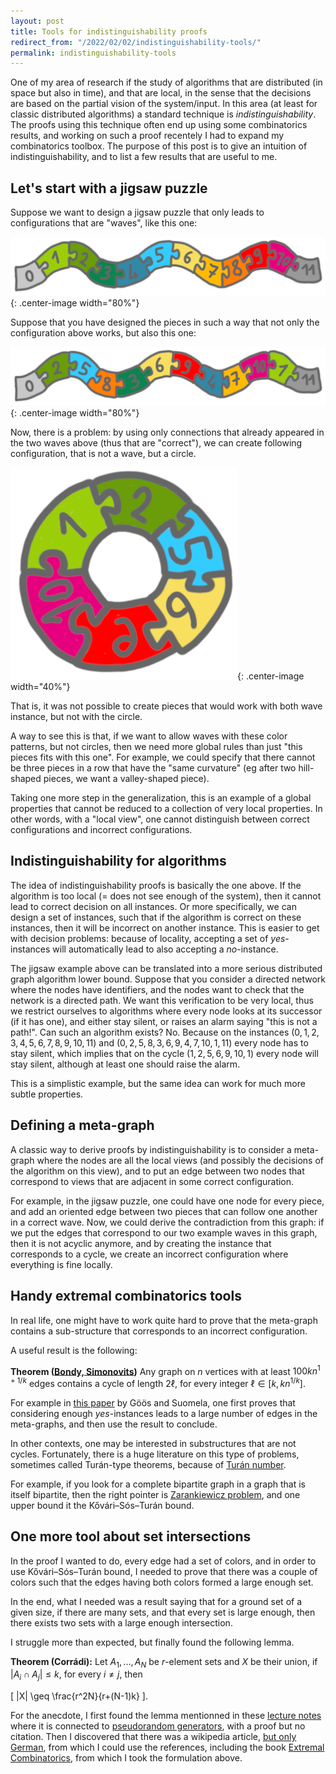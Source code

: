 ```yaml
---
layout: post
title: Tools for indistinguishability proofs
redirect_from: "/2022/02/02/indistinguishability-tools/"
permalink: indistinguishability-tools
---
```


One of my area of research if the study of algorithms that are 
distributed (in space but also in time), and that are local, in the sense
that the decisions are based on the partial vision of the system/input. 
In this area (at least for classic distributed algorithms) a standard
technique is *indistinguishability*. 
The proofs using this technique often end up using some combinatorics 
results, and working on such a proof recentely I had to expand my 
combinatorics toolbox.
The purpose of this post is to give an intuition of
indistinguishability, and to list a few results that are 
useful to me.

## Let's start with a jigsaw puzzle

Suppose we want to design a jigsaw puzzle that only leads to 
configurations that are "waves", like this one:

![](../assets/puzzle-serpentin-1.png){: .center-image width="80%"}

Suppose that you have designed the pieces in such a way that not 
only the configuration above works, but also this one:

![](../assets/puzzle-serpentin-2.png){: .center-image width="80%"}

Now, there is a problem: by using only connections that already appeared 
in the two waves above (thus that are "correct"), we can create following
configuration, that is not a wave, but a circle.

![](../assets/puzzle-cycle.png){: .center-image width="40%"}

That is, it was not possible to create pieces that would work
with both wave instance, but not with the circle. 

A way to see this is that, if we want to allow waves with these color 
patterns, but not circles, then we need more global rules than just "this 
pieces fits with this one". 
For example, we could specify that there cannot be three pieces
in a row that have the "same curvature" (eg after two hill-shaped pieces, 
we want a valley-shaped piece).

Taking one more step in the generalization, this is an example of a 
global properties that cannot be reduced to a collection of 
very local properties. 
In other words, with a "local view", one cannot distinguish between correct 
configurations and incorrect configurations.

## Indistinguishability for algorithms

The idea of indistinguishability proofs is basically the one above. 
If the algorithm is too local (= does not see enough of the system), then 
it cannot lead to correct decision on all instances. 
Or more specifically, we can design a set of instances, such that if the 
algorithm is correct on these instances, then it will be incorrect on 
another instance. 
This is easier to get with decision problems: because of locality, 
accepting a set of *yes*-instances will automatically lead to also 
accepting a *no*-instance. 

The jigsaw example above can be translated into a more serious 
distributed graph algorithm lower bound. Suppose that you consider 
a directed network where the nodes have identifiers, and the nodes want to check 
that the network is a directed path. We want this verification to be 
very local, thus we restrict ourselves to algorithms where every node 
looks at its successor (if it has one), and either stay silent, or 
raises an alarm saying "this is not a path!". Can such an algorithm 
exists? No. 
Because on the instances $(0,1,2,3,4,5,6,7,8,9,10,11)$ and 
$(0,2,5,8,3,6,9,4,7,10,1,11)$ every node has to stay silent, 
which implies that on the cycle $(1,2,5,6,9,10,1)$ every node will stay 
silent, although at least one should raise the alarm. 

This is a simplistic example, but the same idea can work for much more 
subtle properties.

## Defining a meta-graph

A classic way to derive proofs by indistinguishability is to consider 
a meta-graph where the nodes are all the local views (and possibly the 
decisions of the algorithm on this view), and to put an edge between 
two nodes that correspond to views that are adjacent in some correct 
configuration. 

For example, in the jigsaw puzzle, one could have one node for every 
piece, and add an oriented edge between two pieces that can follow one 
another in a correct wave. 
Now, we could derive the contradiction from this graph: if we put the 
edges that correspond to our two example waves in this graph, then it
is not acyclic anymore, and by creating the instance that corresponds to 
a cycle, we create an incorrect configuration where everything is fine 
locally. 

## Handy extremal combinatorics tools

In real life, one might have to work quite
hard to prove that the meta-graph contains a sub-structure that corresponds
to an incorrect configuration. 

A useful result is the following:

**Theorem ([Bondy, Simonovits](https://www.sciencedirect.com/science/article/pii/0095895674900525?via%3Dihub))**
Any graph on $n$ vertices with at least $100kn^{1+1/k}$ edges contains
a cycle of length $2\ell$, for every integer $\ell \in [k,kn^{1/k}]$.

For example in 
[this paper](https://www.theoryofcomputing.org/articles/v012a019/) by 
Göös and Suomela, one first proves that considering enough *yes*-instances
leads to a large number of edges in the meta-graphs, and then use the 
result to conclude.

In other contexts, one may be interested in substructures that are not
cycles. Fortunately, there is a huge literature on this type of problems, 
sometimes called Turán-type theorems, because of 
[Turán number](https://en.wikipedia.org/wiki/Tur%C3%A1n_number). 

For example, if you look for a complete bipartite graph in a graph that is itself
bipartite, then the right pointer is 
[Zarankiewicz problem](https://en.wikipedia.org/wiki/Zarankiewicz_problem), 
and one upper bound it the Kővári–Sós–Turán bound.

## One more tool about set intersections

In the proof I wanted to do, every edge had a set of colors, and in order to use 
Kővári–Sós–Turán bound, I needed to prove that there was a couple of 
colors such that the edges having both colors formed a large enough 
set.

In the end, what I needed was a result saying that for a ground set of a
given size, if there are many sets, and that every set is large enough, 
then there exists two sets with a large enough intersection. 

I struggle more than expected, but finally found the following lemma.

**Theorem (Corrádi):** Let $A_1, ..., A_N$ be $r$-element sets and $X$
be their union, if $|A_i \cap A_j| \leq k$, for every $i \neq j$, then

\[
|X| \geq \frac{r^2N}{r+(N-1)k}
\].
 
For the anecdote, I first found the lemma mentionned in these 
[lecture notes](https://homes.cs.washington.edu/~anuprao/pubs/CSE599sExtremal/lecture3.pdf)
where it is connected to 
[pseudorandom generators](https://en.wikipedia.org/wiki/Pseudorandom_generator), 
with a proof but no citation. Then I discovered that there was a wikipedia
article, [but only German](https://de.wikipedia.org/wiki/Lemma_von_Corr%C3%A1di), 
from which I could use the references, including the book 
[Extremal Combinatorics](https://www.mathematik.uni-muenchen.de/~kpanagio/draft.pdf), 
from which I took the formulation above.
   






